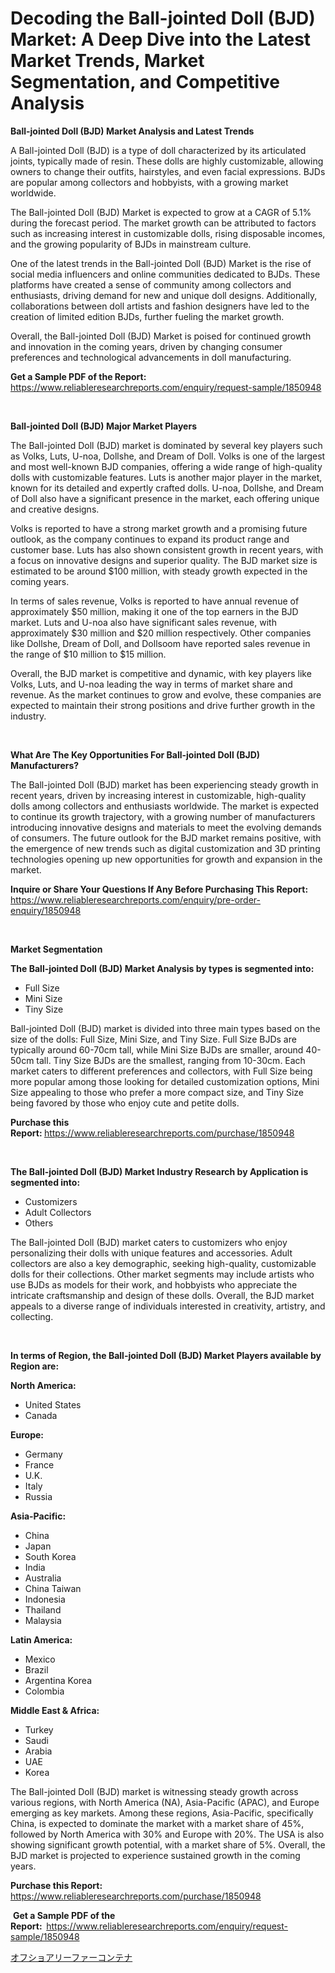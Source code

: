 <p><h1>Decoding the Ball-jointed Doll (BJD) Market: A Deep Dive into the Latest Market Trends, Market Segmentation, and Competitive Analysis</h1></p><p><strong>Ball-jointed Doll (BJD) Market Analysis and Latest Trends</strong></p>
<p><p>A Ball-jointed Doll (BJD) is a type of doll characterized by its articulated joints, typically made of resin. These dolls are highly customizable, allowing owners to change their outfits, hairstyles, and even facial expressions. BJDs are popular among collectors and hobbyists, with a growing market worldwide.</p><p>The Ball-jointed Doll (BJD) Market is expected to grow at a CAGR of 5.1% during the forecast period. The market growth can be attributed to factors such as increasing interest in customizable dolls, rising disposable incomes, and the growing popularity of BJDs in mainstream culture. </p><p>One of the latest trends in the Ball-jointed Doll (BJD) Market is the rise of social media influencers and online communities dedicated to BJDs. These platforms have created a sense of community among collectors and enthusiasts, driving demand for new and unique doll designs. Additionally, collaborations between doll artists and fashion designers have led to the creation of limited edition BJDs, further fueling the market growth.</p><p>Overall, the Ball-jointed Doll (BJD) Market is poised for continued growth and innovation in the coming years, driven by changing consumer preferences and technological advancements in doll manufacturing.</p></p>
<p><strong>Get a Sample PDF of the Report:&nbsp;</strong> <a href="https://www.reliableresearchreports.com/enquiry/request-sample/1850948">https://www.reliableresearchreports.com/enquiry/request-sample/1850948</a></p>
<p>&nbsp;</p>
<p><strong>Ball-jointed Doll (BJD) Major Market Players</strong></p>
<p><p>The Ball-jointed Doll (BJD) market is dominated by several key players such as Volks, Luts, U-noa, Dollshe, and Dream of Doll. Volks is one of the largest and most well-known BJD companies, offering a wide range of high-quality dolls with customizable features. Luts is another major player in the market, known for its detailed and expertly crafted dolls. U-noa, Dollshe, and Dream of Doll also have a significant presence in the market, each offering unique and creative designs.</p><p>Volks is reported to have a strong market growth and a promising future outlook, as the company continues to expand its product range and customer base. Luts has also shown consistent growth in recent years, with a focus on innovative designs and superior quality. The BJD market size is estimated to be around $100 million, with steady growth expected in the coming years.</p><p>In terms of sales revenue, Volks is reported to have annual revenue of approximately $50 million, making it one of the top earners in the BJD market. Luts and U-noa also have significant sales revenue, with approximately $30 million and $20 million respectively. Other companies like Dollshe, Dream of Doll, and Dollsoom have reported sales revenue in the range of $10 million to $15 million.</p><p>Overall, the BJD market is competitive and dynamic, with key players like Volks, Luts, and U-noa leading the way in terms of market share and revenue. As the market continues to grow and evolve, these companies are expected to maintain their strong positions and drive further growth in the industry.</p></p>
<p>&nbsp;</p>
<p><strong>What Are The Key Opportunities For Ball-jointed Doll (BJD) Manufacturers?</strong></p>
<p><p>The Ball-jointed Doll (BJD) market has been experiencing steady growth in recent years, driven by increasing interest in customizable, high-quality dolls among collectors and enthusiasts worldwide. The market is expected to continue its growth trajectory, with a growing number of manufacturers introducing innovative designs and materials to meet the evolving demands of consumers. The future outlook for the BJD market remains positive, with the emergence of new trends such as digital customization and 3D printing technologies opening up new opportunities for growth and expansion in the market.</p></p>
<p><strong>Inquire or Share Your Questions If Any Before Purchasing This Report:</strong> <a href="https://www.reliableresearchreports.com/enquiry/pre-order-enquiry/1850948">https://www.reliableresearchreports.com/enquiry/pre-order-enquiry/1850948</a></p>
<p>&nbsp;</p>
<p><strong>Market Segmentation</strong></p>
<p><strong>The Ball-jointed Doll (BJD) Market Analysis by types is segmented into:</strong></p>
<p><ul><li>Full Size</li><li>Mini Size</li><li>Tiny Size</li></ul></p>
<p><p>Ball-jointed Doll (BJD) market is divided into three main types based on the size of the dolls: Full Size, Mini Size, and Tiny Size. Full Size BJDs are typically around 60-70cm tall, while Mini Size BJDs are smaller, around 40-50cm tall. Tiny Size BJDs are the smallest, ranging from 10-30cm. Each market caters to different preferences and collectors, with Full Size being more popular among those looking for detailed customization options, Mini Size appealing to those who prefer a more compact size, and Tiny Size being favored by those who enjoy cute and petite dolls.</p></p>
<p><strong>Purchase this Report:&nbsp;</strong><a href="https://www.reliableresearchreports.com/purchase/1850948">https://www.reliableresearchreports.com/purchase/1850948</a></p>
<p>&nbsp;</p>
<p><strong>The Ball-jointed Doll (BJD) Market Industry Research by Application is segmented into:</strong></p>
<p><ul><li>Customizers</li><li>Adult Collectors</li><li>Others</li></ul></p>
<p><p>The Ball-jointed Doll (BJD) market caters to customizers who enjoy personalizing their dolls with unique features and accessories. Adult collectors are also a key demographic, seeking high-quality, customizable dolls for their collections. Other market segments may include artists who use BJDs as models for their work, and hobbyists who appreciate the intricate craftsmanship and design of these dolls. Overall, the BJD market appeals to a diverse range of individuals interested in creativity, artistry, and collecting.</p></p>
<p>&nbsp;</p>
<p><strong>In terms of Region, the Ball-jointed Doll (BJD) Market Players available by Region are:</strong></p>
<p>
    <p> <strong> North America: </strong>
        <ul>
            <li>United States</li>
            <li>Canada</li>
        </ul>
        </p> 
    <p> <strong> Europe: </strong>
        <ul>
            <li>Germany</li>
            <li>France</li>
            <li>U.K.</li>
            <li>Italy</li>
            <li>Russia</li>
        </ul>
        </p> 
    <p> <strong> Asia-Pacific: </strong>
        <ul>
            <li>China</li>
            <li>Japan</li>
            <li>South Korea</li>
            <li>India</li>
            <li>Australia</li>
            <li>China Taiwan</li>
            <li>Indonesia</li>
            <li>Thailand</li>
            <li>Malaysia</li>
        </ul>
        </p> 
    <p> <strong> Latin America: </strong>
        <ul>
            <li>Mexico</li>
            <li>Brazil</li>
            <li>Argentina Korea</li>
            <li>Colombia</li>
        </ul>
        </p> 
    <p> <strong> Middle East & Africa: </strong>
        <ul>
            <li>Turkey</li>
            <li>Saudi</li>
            <li>Arabia</li>
            <li>UAE</li>
            <li>Korea</li>
        </ul>
    </p>
    </p>
<p><p>The Ball-jointed Doll (BJD) market is witnessing steady growth across various regions, with North America (NA), Asia-Pacific (APAC), and Europe emerging as key markets. Among these regions, Asia-Pacific, specifically China, is expected to dominate the market with a market share of 45%, followed by North America with 30% and Europe with 20%. The USA is also showing significant growth potential, with a market share of 5%. Overall, the BJD market is projected to experience sustained growth in the coming years.</p></p>
<p><strong>Purchase this Report: </strong><a href="https://www.reliableresearchreports.com/purchase/1850948">https://www.reliableresearchreports.com/purchase/1850948</a></p>
<p>&nbsp;<strong>Get a Sample PDF of the Report:&nbsp;&nbsp;</strong><a href="https://www.reliableresearchreports.com/enquiry/request-sample/1850948">https://www.reliableresearchreports.com/enquiry/request-sample/1850948</a></p>
<p><strong></strong></p>
<p><p><a href="https://github.com/EstaSprer20231/Market-Research-Report-List-1/blob/main/91315127945.md">オフショアリーファーコンテナ</a></p></p>